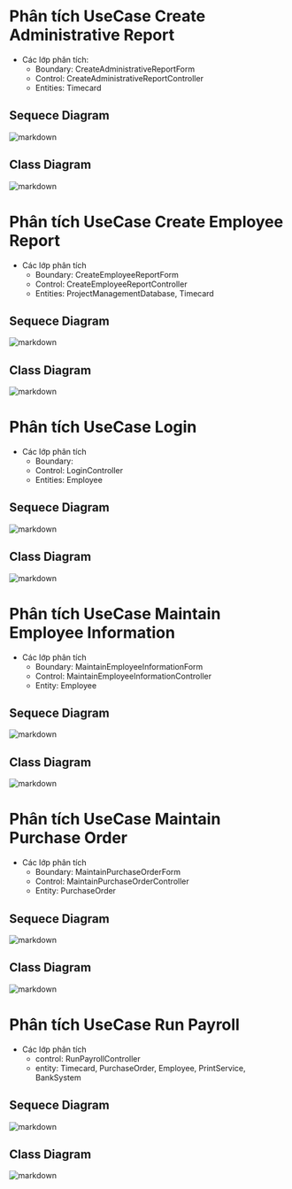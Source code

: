 
# Phân tích UseCase Create Administrative Report
- Các lớp phân tích:
    * Boundary: CreateAdministrativeReportForm
    * Control: CreateAdministrativeReportController
    * Entities: Timecard
## Sequece Diagram
![markdown](https://www.planttext.com/api/plantuml/png/h9JFQi904CRl-nHpLB0lq4Dhgsqf514LUXwI4HQoE-dkAEJPUkWZzHKwYIQQegbLFGJSFx_lc_ac-Vxy6aR182kN6Ko40qon29nb3wcptaO9g8icroCsiJbwWL4W5DhRjsjwvk1EEZHYBoMUsio5TPHWI8qv90ytTqU1S0ip-bXH56XlwdBEGSpHYmezABO3RWWgROM2nNEyJGElRKg_KT3RBYoAd0Omrkjn04ykpxWWWWawwiL-lzFytorM_Jdvz6ggUsJLhpDJbHVofCUQCdkF62a5zerqtpJ7JxK-8ra5NoFLB9veh2EEiOrvXaKz6sS4EiTcjEuDPWAlotgCeCrvry6E85nTCQ2_2-QdadtZHFUqgwYXbcbLrCjdP5TI9_1e_7k0ijxQPWNxT-pwPsc3snJAorttBWv_wx04faRVY-xunamH9YnLZgqOhp65LKksFI-j3FLHVeD_0000__y30000)

## Class Diagram
![markdown](https://www.planttext.com/api/plantuml/png/j9H1JiCm44NtESMe6wZKNY0BL6XXXLYKNi0aqsB9iSFOgHGXJiQ28t459evTaj12a60JoVRup_VxTjvVtnRM2N9LePBa35QubHhXobGw5rH3feIrYV_2ab0ulCmBgQLr99pSuusX0fuJ021ygj2wDPQ6t9AaGvBYVDeibMJsCiV14ldXfYunXNj7KkzcuAsik4iApNS6gFFUi2YLgH7lH84sXLlsuJlaqfPAr6s7e9n2E_G5LkpnwEeCbCduA4P_kj2i7aTHFXEK1u5fyj91jJJQaL6ZI8LQXTGoOp0PMXl1eFVnfs1sg97xnxDd0NuyVGnZm6XZM5Ky28i_qZh2PuY_I-jQE-dwrseZ2snsjqZ66euJlmotxwQj0g7pWJpZPPyIeyTG62xwC1xleHzGCzMBo4zy3SdJOzPXnEQw3Gzs_g6nvx16vV7OHrdQvEG3dyylnjpf52QPKCfEJYfrYXlDG_IyCmRlqsWI3UVzHirhX6XO8Vm4nhV_t1eU8lBUWwT-1Q6hI5iV5cmDdInihBDCik0Kcf_g1m000F__0m00)



# Phân tích UseCase Create Employee Report
- Các lớp phân tích
    * Boundary: CreateEmployeeReportForm
    * Control: CreateEmployeeReportController
    * Entities: ProjectManagementDatabase, Timecard

## Sequece Diagram
![markdown](https://www.planttext.com/api/plantuml/png/f5LBJiD03DtFAInMHO8Bi014oq-22a4brYPnOI0P1uzJgMTZmP6u0fEGXAHgIagxgDIf_UPzxEJhu_FKAuhcQM8mKXOuJxE4bqGc2ySsiXawXR4GAjL_tLF6eXSiwPz5OtOgd2GadT8xuLUAz1OTFbDAJYUe-8I-U-lCfXIXnCRKe71utCi5Zk2UtdFo2Z-7fhSoe3I8grq1tog9nQ6N1YqB6zDgEuncoumE82WZlsymKRYUmzwC5HEuubmyFBAyKGppu3hMbkmP29zDp3VRtD8pVa5v9fZcwHE9xyLjzGRqtcHAO1LB2rg7tDytZBBculx7U4Cq4-kp19VhS0U6-q19KDK5CEJYZRCrEA5gP2x9aQ1QTcjXktBhfGWmLLypUgEpu7SCx9eXt3TD-HOnL715WWC83V2_siUXdkEYbdHIxqtJ-XWU31wKowfjagpNj4I_uQZq6z35CCMKTj-w5kk1WzjAijLSQAlfbK1R9HX-pAsaF-9u_klIJZbMp0gmk9p-rLGcJ1wch6KydNHsdPzIUMLhSVDf-2fULjy0003__mC0)

## Class Diagram
![markdown](https://www.planttext.com/api/plantuml/png/Z59BJiD03DtFAQnk08bUW0MgIDiT25LSm9sOTD1yWkr4gX0dOy6Hk0BvjKghLktA6llv-Jrx_dv-PwB8MWLlp0tCwTr5WgTKnHnv2zQZ28df8cHCgBG8fKzReXMLYNMPEC2N0G2cpuf4-_JjNPigETKk7v0PEoLss9To9wN7RRP1BkYb2cjYEQYCUGHh6hyRY4NEzwdlaVOiHUNahv0-83tnWO4JaWgAn4t_CD0EJewrSHVkmIUBwbAyg7KHrUdnbbyvVP3LPunOKA2eSrHSez1EfRAZcevbDhnz_viBr4viuFsm5VbEZcnSAURi4QVJnqjhUe29HUzbSf9b16ovpljeQ7Ok16pd0s9lv2hclSE6Q7SQ0OnvTmo1_WuJOsOKy_Pd_mC00F__0m00)


# Phân tích UseCase Login
- Các lớp phân tích
    * Boundary: 
    * Control: LoginController
    * Entities: Employee
## Sequece Diagram
![markdown](https://www.planttext.com/api/plantuml/png/b99DJiCm48NtFiKiMmd4dWKgAa6g119g1Qn7phIoD1c7iGtgsLXm9Aw0qpOD2K6KB1phUTutpp-Vxn-p455ZgjYWZLxXkXbDdJLdNOqIuSvldDnwhNwgSozHFJFr7KLLizyI6REZmVbL1u5BMD9Bed10c6ubb-thkvB7G2fO4Q2Ky80Xl7ajnwc5HD9V3BqUW-JP-eJiIem4SwMI93ha09CMTNRaJCtGct7jPl_5EPf6yomf9fKMvxna9IIECDb95mjvRVvJWrbRh7ljK6blD92_aRpVpopFmGciahKKmZenRplRy4vkNAWPj_1CR7q-uPLL8Z74WSP274AU4gCb5wgvqtsEWXlwEqY_dAGqipmqJ_aB003__mC0)

## Class Diagram
![markdown](https://www.planttext.com/api/plantuml/png/b5FBJiCm4BpxAwnSI2Jw0pcWGWada10Lucp5Ix7ahCEk0ueGNyQ1J-8NSDv9IoLwp7XdPsPty_FrlMQlo5U55U9CNiEpGP1NhaAjg9QvLSmoldKxWpUEYaHqo0Z83o6bh1W8LG6ft7eok6kmCjIzEz9pJ1ikhQfRzZOd08oJ1YTuhO3zOz_c4lLzp-xUUrv6vEWEcDKE5WzFO7DNmDZoSvPbuz2JiuieFMQ15e4ck8lrfgpHoiE6G0Dweop7-r7F3u8cQPYViw2m7GEvF3Xk-_-7lF2U1L4_RY4hIkjgWC7py7tQ3ePGfoLfNJs0LTuuv1TJifXkOBMwE1XWAgD-gpn81cOazkiQxXWaa0PxBFDfwf4OIuvg-OfmBXMEYYlh_rQSl0TkVqGyCiGQK3T_n2y0003__mC0)



# Phân tích UseCase Maintain Employee Information
- Các lớp phân tích
    * Boundary: MaintainEmployeeInformationForm 
    * Control: MaintainEmployeeInformationController 
    * Entity: Employee
## Sequece Diagram
![markdown](https://www.planttext.com/api/plantuml/png/x9R1JkCm48RlVefHBe34lW0714j1ue24MF40tdWgh7Nih3EXwhFjWKVY5PWaTjFMJjfotagf6cT-_vvlVaNz_FTnqv3qr5P625cIyr0yoxLtni2jghJL3Nd9omN81iAJ_e4GP_3JjLP9luRIoAQ1yoUfBV5rNzN6hH4VxTBvIf9sze5_N8YQhNIfQsa9YWFLlMDqOBCxPudTZ_0AbGRzyOwZflSDjsnxRqdJfiEetDiuBlVQGI74DYtuSJtIkeBY1V-ss10mSZQ7yrkbBk6rLfBm4XPeaF2Y41i5gsFxLzs0-2X-s05LsACGiMB22iCPGOzT5zqKVxM_byQjODaDdmy2qiAc8I4DmTwY0FvidssdqodBefVDGNdsxbqhpCdcI6JAjr24-N7ndKV62nPNeyHZwRmQHA5or-45gVKMMgkvfL7tk4YCjZjPwAOsShthrMdGgWJvCFQKUhf-ElXupfEmHz44T4RYDRvdvvG5_u1KlkMgvuWV2C5-vv7uDoFNzgpLaObBgxDzXm6U7hQm_JpVNDucbBdK3I-PD7Nf-l_KVITrSpBsNMfVWUfOzw_XGxJoYgcCUbSYfs2bwMrFaINr9FsViOKk7RkYBB2O3gXOpMQfR2AhQIjzF6_uk_iNyWK00F__0m00)

## Class Diagram
![markdown](https://www.planttext.com/api/plantuml/png/Z5HBJiCm4Dtd5DvH97g1B53vj18Ii6Yvm3IUDfRymvweH8YJiU18N04xSKgIGjj8aP8tRvxVV9Blpw-P9t1KAPbb5-pML9g3graXmVkSFO7G5EwvijBKY0zwOvm24aOlmaFMq4wns7l6ukNmjK9FDqKCJ2vRa0jl9TJzr57epkYDI78Xz15z1eoSaMVOJ4o9xhJPNsvdsJfJeFVBrla46kivMv4JUfji0kUTrWHxej6MJPpASY0yfF5EwofH-3YJeyIZcQaZSqs2zdFh-AdcxZMLDJrKQN4D2eT8ntofxIWIodOOp-g3tXG2v0gBoWKtpvLQenio2DxkaLTD8qV9Xafq_mLjQJJ-9LYQoibw6NgNiuKqGCa9oB370wWmIWdlW_O1Euey2YMeZmuc--SWcsqzRt1fJ4kKpQhvKbZFraWxHDrE3NrswaEQJg_FtD-S1HQwiB2UxGILnwHxQV60_RBaJ866RV2LpL3p-8lu0G00__y30000)


# Phân tích UseCase Maintain Purchase Order
- Các lớp phân tích
    * Boundary: MaintainPurchaseOrderForm 
    * Control: MaintainPurchaseOrderController
    * Entity: PurchaseOrder

## Sequece Diagram
![markdown](https://www.planttext.com/api/plantuml/png/r5LBJiCm4Dtx5BC42IxG1QeKO8TWmm7SUAfQSkmm6LFbR2mu4bTWKgUbQHDeqtP1f2GBn-_vVJJv-lYSLgo9O-6KpZaGPA4eR5NPuD4y5AKBDQ9Iin2zqLJ3axQUvNw9b2zqXSzaa1u35IeFdYcu_Y-ojEYG57gsN4DdMQa-MhYz6-Q32H2-HQmOvj7dB3lXAYFKZ3VmMfhLM_JSeqF6QpKC92ozx1CeAHIbu0jCsMuJIDa7ri-3Kjen94hG6q6G585SHudwiMXB6WV84q4F_5ymmjHP4jmMR4VDql8YIMfWktiEF2v7yk1nkMUKEVIeloLjR5KwNGyGe3SfYnJx1RE8YU0yMOXfPF5zBurPlNPjV19zTJtQXTPyD9O70KVeRatiws2Jxoazb1aqjtBeH76EvkqWRggMnie5gsOImV-jsed6RytUDWFTpFZHBLu7cNmTQsIRIbVpgMrTWQwrdQcl6ynLOwVoR7xntm000F__0m00)

## Class Diagram
![markdown](https://www.planttext.com/api/plantuml/png/X5DBJiCm4Dtd5BCZIFG2NbLyAY610742otPJIuuTncEa2h7c4Amu0GV8WWKdoGcu0axIb9echQLuuVVcUTxB-AV-cdlYIA4qsGdSDFLx1USkMCbndGd3lOTRhYt5xpwWM76lxb0gN3WiuIM3Tg5w2ihJ8bX1sjdybC6pqx87fVQLuUka-5hcMZ9u9DIsIDWLkhAYA9xoxTBbuxmBPvSQIvvS_9fjlKISq9b3LZOKet0m951nKWafrx67qPP39VV9MtTdC5aebL7JXGcrK7I0bq2xvgyiQHf-Oy8QdFxfR9m7Jwxi4q-HcBWCWlO1r-fTnWWOj7j_66UAWl-dtQNQzp-Iu96O-xJIwixgG-0MLatz1eLkwayEulj3W6a3oAP7TpOxEWmCWbT-N6E75fNIQ1cKtF8YbgRdKrTs_R3XeVW-q6viihcoidsPlm000F__0m00)




# Phân tích UseCase Run Payroll
- Các lớp phân tích
    * control: RunPayrollController
    * entity: Timecard, PurchaseOrder, Employee, PrintService, BankSystem

## Sequece Diagram
![markdown](https://www.planttext.com/api/plantuml/png/Z5HBRjH04Dtx5BKZMN21MQ0e0GGA4YF65sYrYtGhThNfBeyqIyG9k446AKBy10jMCmiM7UKUFW5NIFLaFlRWGV6cxUfwzLwzxlBVvP-JmCfpKvMPqkmydBcgiY5OHrWyg-hIpH2pMbAijhKYXZSDZTNCkx8ySyHfHTzB64JbjaAjVD4BZXklZGhusXTxDSRU4a_GJwtkrpbLT3cP1SOgonx1QRluoN3piLryRk1T4-V0Fdudamrr0O-V38g74KoI1r3Vxq3jdSOG4i6hTd4zWqAHWH3dsW2P-8bWQkDN0Ysq16pIBhiufsomlD1k9Op08tkBKzo4mdFd1LCXyL6X68ztj6pYRxe0jaBIBhzjFOHflDhpxX3n5h8ZteHUqbjtX6iLnmShz7WwPNhnlLhIGHv_R5oH1jhbUuBozjVjNFhHngtwaTUEcm_nJgjIDwMO98aFaDv1NY3dZbMPW2jzvwBfGoNNHK5jriBOjCilkdUWgcHuQZrgMR1smN86yXnYtDtEfDQZI4sXt2iACbvo7JkoKw4EO1yUa8eEC7TfjmF7Ck1_nNHdQ6K1eR_tJXlKbtjAUjd_eklqEG0LaSdE5ovUfLkwkERk76v6wk0H3Sxf2DQve9t4a54uJeGf_QNk0000__y30000)

## Class Diagram
![markdown](https://www.planttext.com/api/plantuml/png/X5DBJiCm4Dtd5BCZIFG2NbLyAY610742otPJIuuTncEa2h7c4Amu0GV8WWKdoGcu0axIb9echQLuuVVcUTxB-AV-cdlYIA4qsGdSDFLx1USkMCbndGd3lOTRhYt5xpwWM76lxb0gN3WiuIM3Tg5w2ihJ8bX1sjdybC6pqx87fVQLuUka-5hcMZ9u9DIsIDWLkhAYA9xoxTBbuxmBPvSQIvvS_9fjlKISq9b3LZOKet0m951nKWafrx67qPP39VV9MtTdC5aebL7JXGcrK7I0bq2xvgyiQHf-Oy8QdFxfR9m7Jwxi4q-HcBWCWlO1r-fTnWWOj7j_66UAWl-dtQNQzp-Iu96O-xJIwixgG-0MLatz1eLkwayEulj3W6a3oAP7TpOxEWmCWbT-N6E75fNIQ1cKtF8YbgRdKrTs_R3XeVW-q6viihcoidsPlm000F__0m00)
